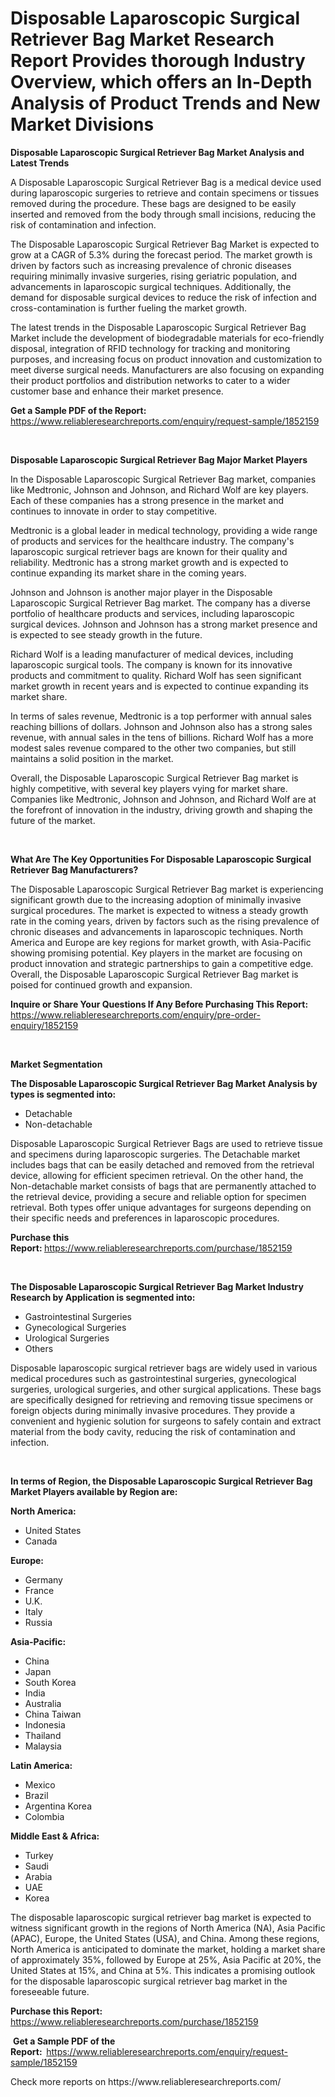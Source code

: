 <p><h1>Disposable Laparoscopic Surgical Retriever Bag Market Research Report Provides thorough Industry Overview, which offers an In-Depth Analysis of Product Trends and New Market Divisions</h1></p><p><strong>Disposable Laparoscopic Surgical Retriever Bag Market Analysis and Latest Trends</strong></p>
<p><p>A Disposable Laparoscopic Surgical Retriever Bag is a medical device used during laparoscopic surgeries to retrieve and contain specimens or tissues removed during the procedure. These bags are designed to be easily inserted and removed from the body through small incisions, reducing the risk of contamination and infection.</p><p>The Disposable Laparoscopic Surgical Retriever Bag Market is expected to grow at a CAGR of 5.3% during the forecast period. The market growth is driven by factors such as increasing prevalence of chronic diseases requiring minimally invasive surgeries, rising geriatric population, and advancements in laparoscopic surgical techniques. Additionally, the demand for disposable surgical devices to reduce the risk of infection and cross-contamination is further fueling the market growth.</p><p>The latest trends in the Disposable Laparoscopic Surgical Retriever Bag Market include the development of biodegradable materials for eco-friendly disposal, integration of RFID technology for tracking and monitoring purposes, and increasing focus on product innovation and customization to meet diverse surgical needs. Manufacturers are also focusing on expanding their product portfolios and distribution networks to cater to a wider customer base and enhance their market presence.</p></p>
<p><strong>Get a Sample PDF of the Report:&nbsp;</strong> <a href="https://www.reliableresearchreports.com/enquiry/request-sample/1852159">https://www.reliableresearchreports.com/enquiry/request-sample/1852159</a></p>
<p>&nbsp;</p>
<p><strong>Disposable Laparoscopic Surgical Retriever Bag Major Market Players</strong></p>
<p><p>In the Disposable Laparoscopic Surgical Retriever Bag market, companies like Medtronic, Johnson and Johnson, and Richard Wolf are key players. Each of these companies has a strong presence in the market and continues to innovate in order to stay competitive.</p><p>Medtronic is a global leader in medical technology, providing a wide range of products and services for the healthcare industry. The company's laparoscopic surgical retriever bags are known for their quality and reliability. Medtronic has a strong market growth and is expected to continue expanding its market share in the coming years.</p><p>Johnson and Johnson is another major player in the Disposable Laparoscopic Surgical Retriever Bag market. The company has a diverse portfolio of healthcare products and services, including laparoscopic surgical devices. Johnson and Johnson has a strong market presence and is expected to see steady growth in the future.</p><p>Richard Wolf is a leading manufacturer of medical devices, including laparoscopic surgical tools. The company is known for its innovative products and commitment to quality. Richard Wolf has seen significant market growth in recent years and is expected to continue expanding its market share.</p><p>In terms of sales revenue, Medtronic is a top performer with annual sales reaching billions of dollars. Johnson and Johnson also has a strong sales revenue, with annual sales in the tens of billions. Richard Wolf has a more modest sales revenue compared to the other two companies, but still maintains a solid position in the market.</p><p>Overall, the Disposable Laparoscopic Surgical Retriever Bag market is highly competitive, with several key players vying for market share. Companies like Medtronic, Johnson and Johnson, and Richard Wolf are at the forefront of innovation in the industry, driving growth and shaping the future of the market.</p></p>
<p>&nbsp;</p>
<p><strong>What Are The Key Opportunities For Disposable Laparoscopic Surgical Retriever Bag Manufacturers?</strong></p>
<p><p>The Disposable Laparoscopic Surgical Retriever Bag market is experiencing significant growth due to the increasing adoption of minimally invasive surgical procedures. The market is expected to witness a steady growth rate in the coming years, driven by factors such as the rising prevalence of chronic diseases and advancements in laparoscopic techniques. North America and Europe are key regions for market growth, with Asia-Pacific showing promising potential. Key players in the market are focusing on product innovation and strategic partnerships to gain a competitive edge. Overall, the Disposable Laparoscopic Surgical Retriever Bag market is poised for continued growth and expansion.</p></p>
<p><strong>Inquire or Share Your Questions If Any Before Purchasing This Report:</strong> <a href="https://www.reliableresearchreports.com/enquiry/pre-order-enquiry/1852159">https://www.reliableresearchreports.com/enquiry/pre-order-enquiry/1852159</a></p>
<p>&nbsp;</p>
<p><strong>Market Segmentation</strong></p>
<p><strong>The Disposable Laparoscopic Surgical Retriever Bag Market Analysis by types is segmented into:</strong></p>
<p><ul><li>Detachable</li><li>Non-detachable</li></ul></p>
<p><p>Disposable Laparoscopic Surgical Retriever Bags are used to retrieve tissue and specimens during laparoscopic surgeries. The Detachable market includes bags that can be easily detached and removed from the retrieval device, allowing for efficient specimen retrieval. On the other hand, the Non-detachable market consists of bags that are permanently attached to the retrieval device, providing a secure and reliable option for specimen retrieval. Both types offer unique advantages for surgeons depending on their specific needs and preferences in laparoscopic procedures.</p></p>
<p><strong>Purchase this Report:&nbsp;</strong><a href="https://www.reliableresearchreports.com/purchase/1852159">https://www.reliableresearchreports.com/purchase/1852159</a></p>
<p>&nbsp;</p>
<p><strong>The Disposable Laparoscopic Surgical Retriever Bag Market Industry Research by Application is segmented into:</strong></p>
<p><ul><li>Gastrointestinal Surgeries</li><li>Gynecological Surgeries</li><li>Urological Surgeries</li><li>Others</li></ul></p>
<p><p>Disposable laparoscopic surgical retriever bags are widely used in various medical procedures such as gastrointestinal surgeries, gynecological surgeries, urological surgeries, and other surgical applications. These bags are specifically designed for retrieving and removing tissue specimens or foreign objects during minimally invasive procedures. They provide a convenient and hygienic solution for surgeons to safely contain and extract material from the body cavity, reducing the risk of contamination and infection.</p></p>
<p>&nbsp;</p>
<p><strong>In terms of Region, the Disposable Laparoscopic Surgical Retriever Bag Market Players available by Region are:</strong></p>
<p>
    <p> <strong> North America: </strong>
        <ul>
            <li>United States</li>
            <li>Canada</li>
        </ul>
        </p> 
    <p> <strong> Europe: </strong>
        <ul>
            <li>Germany</li>
            <li>France</li>
            <li>U.K.</li>
            <li>Italy</li>
            <li>Russia</li>
        </ul>
        </p> 
    <p> <strong> Asia-Pacific: </strong>
        <ul>
            <li>China</li>
            <li>Japan</li>
            <li>South Korea</li>
            <li>India</li>
            <li>Australia</li>
            <li>China Taiwan</li>
            <li>Indonesia</li>
            <li>Thailand</li>
            <li>Malaysia</li>
        </ul>
        </p> 
    <p> <strong> Latin America: </strong>
        <ul>
            <li>Mexico</li>
            <li>Brazil</li>
            <li>Argentina Korea</li>
            <li>Colombia</li>
        </ul>
        </p> 
    <p> <strong> Middle East & Africa: </strong>
        <ul>
            <li>Turkey</li>
            <li>Saudi</li>
            <li>Arabia</li>
            <li>UAE</li>
            <li>Korea</li>
        </ul>
    </p>
    </p>
<p><p>The disposable laparoscopic surgical retriever bag market is expected to witness significant growth in the regions of North America (NA), Asia Pacific (APAC), Europe, the United States (USA), and China. Among these regions, North America is anticipated to dominate the market, holding a market share of approximately 35%, followed by Europe at 25%, Asia Pacific at 20%, the United States at 15%, and China at 5%. This indicates a promising outlook for the disposable laparoscopic surgical retriever bag market in the foreseeable future.</p></p>
<p><strong>Purchase this Report: </strong><a href="https://www.reliableresearchreports.com/purchase/1852159">https://www.reliableresearchreports.com/purchase/1852159</a></p>
<p>&nbsp;<strong>Get a Sample PDF of the Report:&nbsp;&nbsp;</strong><a href="https://www.reliableresearchreports.com/enquiry/request-sample/1852159">https://www.reliableresearchreports.com/enquiry/request-sample/1852159</a></p>
<p><strong></strong></p>
<p>Check more reports on https://www.reliableresearchreports.com/</p>